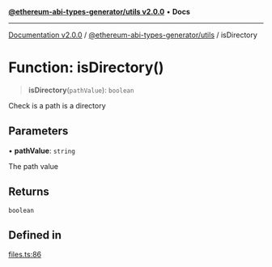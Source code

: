 [**@ethereum-abi-types-generator/utils v2.0.0**](../README.md) • **Docs**

***

[Documentation v2.0.0](../../../packages.md) / [@ethereum-abi-types-generator/utils](../README.md) / isDirectory

# Function: isDirectory()

> **isDirectory**(`pathValue`): `boolean`

Check is a path is a directory

## Parameters

• **pathValue**: `string`

The path value

## Returns

`boolean`

## Defined in

[files.ts:86](https://github.com/niZmosis/ethereum-abi-types-generator/blob/34014c6ac1a58a7622fbd21e7421270aae38bf36/packages/utils/src/files.ts#L86)
